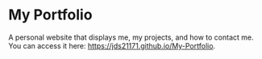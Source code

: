 # My Portfolio

A personal website that displays me, my projects, and how to contact me. You can access it here: https://jds21171.github.io/My-Portfolio.